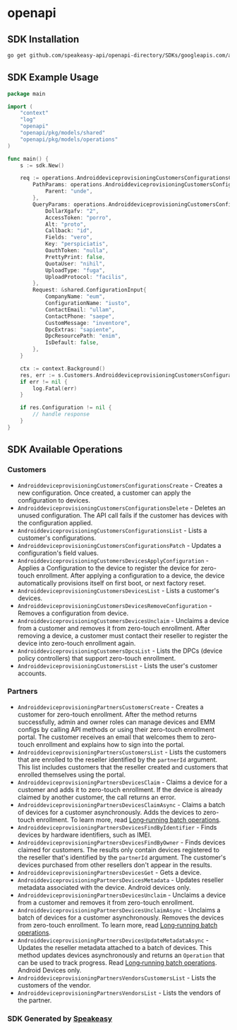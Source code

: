 # openapi

<!-- Start SDK Installation -->
## SDK Installation

```bash
go get github.com/speakeasy-api/openapi-directory/SDKs/googleapis.com/androiddeviceprovisioning/v1/go
```
<!-- End SDK Installation -->

## SDK Example Usage
<!-- Start SDK Example Usage -->
```go
package main

import (
    "context"
    "log"
    "openapi"
    "openapi/pkg/models/shared"
    "openapi/pkg/models/operations"
)

func main() {
    s := sdk.New()

    req := operations.AndroiddeviceprovisioningCustomersConfigurationsCreateRequest{
        PathParams: operations.AndroiddeviceprovisioningCustomersConfigurationsCreatePathParams{
            Parent: "unde",
        },
        QueryParams: operations.AndroiddeviceprovisioningCustomersConfigurationsCreateQueryParams{
            DollarXgafv: "2",
            AccessToken: "porro",
            Alt: "proto",
            Callback: "id",
            Fields: "vero",
            Key: "perspiciatis",
            OauthToken: "nulla",
            PrettyPrint: false,
            QuotaUser: "nihil",
            UploadType: "fuga",
            UploadProtocol: "facilis",
        },
        Request: &shared.ConfigurationInput{
            CompanyName: "eum",
            ConfigurationName: "iusto",
            ContactEmail: "ullam",
            ContactPhone: "saepe",
            CustomMessage: "inventore",
            DpcExtras: "sapiente",
            DpcResourcePath: "enim",
            IsDefault: false,
        },
    }

    ctx := context.Background()
    res, err := s.Customers.AndroiddeviceprovisioningCustomersConfigurationsCreate(ctx, req)
    if err != nil {
        log.Fatal(err)
    }

    if res.Configuration != nil {
        // handle response
    }
}
```
<!-- End SDK Example Usage -->

<!-- Start SDK Available Operations -->
## SDK Available Operations


### Customers

* `AndroiddeviceprovisioningCustomersConfigurationsCreate` - Creates a new configuration. Once created, a customer can apply the configuration to devices.
* `AndroiddeviceprovisioningCustomersConfigurationsDelete` - Deletes an unused configuration. The API call fails if the customer has devices with the configuration applied.
* `AndroiddeviceprovisioningCustomersConfigurationsList` - Lists a customer's configurations.
* `AndroiddeviceprovisioningCustomersConfigurationsPatch` - Updates a configuration's field values.
* `AndroiddeviceprovisioningCustomersDevicesApplyConfiguration` - Applies a Configuration to the device to register the device for zero-touch enrollment. After applying a configuration to a device, the device automatically provisions itself on first boot, or next factory reset.
* `AndroiddeviceprovisioningCustomersDevicesList` - Lists a customer's devices.
* `AndroiddeviceprovisioningCustomersDevicesRemoveConfiguration` - Removes a configuration from device.
* `AndroiddeviceprovisioningCustomersDevicesUnclaim` - Unclaims a device from a customer and removes it from zero-touch enrollment. After removing a device, a customer must contact their reseller to register the device into zero-touch enrollment again.
* `AndroiddeviceprovisioningCustomersDpcsList` - Lists the DPCs (device policy controllers) that support zero-touch enrollment.
* `AndroiddeviceprovisioningCustomersList` - Lists the user's customer accounts.

### Partners

* `AndroiddeviceprovisioningPartnersCustomersCreate` - Creates a customer for zero-touch enrollment. After the method returns successfully, admin and owner roles can manage devices and EMM configs by calling API methods or using their zero-touch enrollment portal. The customer receives an email that welcomes them to zero-touch enrollment and explains how to sign into the portal.
* `AndroiddeviceprovisioningPartnersCustomersList` - Lists the customers that are enrolled to the reseller identified by the `partnerId` argument. This list includes customers that the reseller created and customers that enrolled themselves using the portal.
* `AndroiddeviceprovisioningPartnersDevicesClaim` - Claims a device for a customer and adds it to zero-touch enrollment. If the device is already claimed by another customer, the call returns an error.
* `AndroiddeviceprovisioningPartnersDevicesClaimAsync` - Claims a batch of devices for a customer asynchronously. Adds the devices to zero-touch enrollment. To learn more, read [Long‑running batch operations](/zero-touch/guides/how-it-works#operations).
* `AndroiddeviceprovisioningPartnersDevicesFindByIdentifier` - Finds devices by hardware identifiers, such as IMEI.
* `AndroiddeviceprovisioningPartnersDevicesFindByOwner` - Finds devices claimed for customers. The results only contain devices registered to the reseller that's identified by the `partnerId` argument. The customer's devices purchased from other resellers don't appear in the results.
* `AndroiddeviceprovisioningPartnersDevicesGet` - Gets a device.
* `AndroiddeviceprovisioningPartnersDevicesMetadata` - Updates reseller metadata associated with the device. Android devices only.
* `AndroiddeviceprovisioningPartnersDevicesUnclaim` - Unclaims a device from a customer and removes it from zero-touch enrollment.
* `AndroiddeviceprovisioningPartnersDevicesUnclaimAsync` - Unclaims a batch of devices for a customer asynchronously. Removes the devices from zero-touch enrollment. To learn more, read [Long‑running batch operations](/zero-touch/guides/how-it-works#operations).
* `AndroiddeviceprovisioningPartnersDevicesUpdateMetadataAsync` - Updates the reseller metadata attached to a batch of devices. This method updates devices asynchronously and returns an `Operation` that can be used to track progress. Read [Long‑running batch operations](/zero-touch/guides/how-it-works#operations). Android Devices only.
* `AndroiddeviceprovisioningPartnersVendorsCustomersList` - Lists the customers of the vendor.
* `AndroiddeviceprovisioningPartnersVendorsList` - Lists the vendors of the partner.
<!-- End SDK Available Operations -->

### SDK Generated by [Speakeasy](https://docs.speakeasyapi.dev/docs/using-speakeasy/client-sdks)
